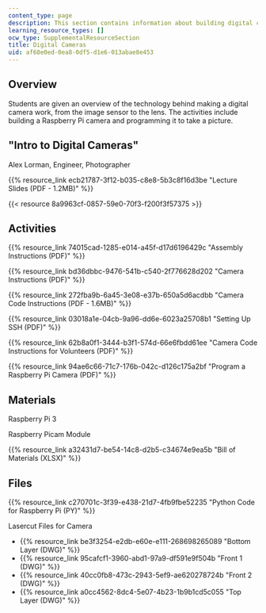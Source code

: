 ```yaml
---
content_type: page
description: This section contains information about building digital cameras.
learning_resource_types: []
ocw_type: SupplementalResourceSection
title: Digital Cameras
uid: af68e0ed-0ea8-0df5-d1e6-013abae8e453
---
```


Overview
--------

Students are given an overview of the technology behind making a digital camera work, from the image sensor to the lens. The activities include building a Raspberry Pi camera and programming it to take a picture.

"Intro to Digital Cameras"
--------------------------

Alex Lorman, Engineer, Photographer

{{% resource_link ecb21787-3f12-b035-c8e8-5b3c8f16d3be "Lecture Slides (PDF - 1.2MB)" %}}

{{< resource 8a9963cf-0857-59e0-70f3-f200f3f57375 >}}

Activities
----------

{{% resource_link 74015cad-1285-e014-a45f-d17d6196429c "Assembly Instructions (PDF)" %}}

{{% resource_link bd36dbbc-9476-541b-c540-2f776628d202 "Camera Instructions (PDF)" %}}

{{% resource_link 272fba9b-6a45-3e08-e37b-650a5d6acdbb "Camera Code Instructions (PDF - 1.6MB)" %}}

{{% resource_link 03018a1e-04cb-9a96-dd6e-6023a25708b1 "Setting Up SSH (PDF)" %}}

{{% resource_link 62b8a0f1-3444-b3f1-574d-66e6fbdd61ee "Camera Code Instructions for Volunteers (PDF)" %}}

{{% resource_link 94ae6c66-71c7-176b-042c-d126c175a2bf "Program a Raspberry Pi Camera (PDF)" %}}

Materials
---------

Raspberry Pi 3

Raspberry Picam Module

{{% resource_link a32431d7-be54-14c8-d2b5-c34674e9ea5b "Bill of Materials (XLSX)" %}}

Files
-----

{{% resource_link c270701c-3f39-e438-21d7-4fb9fbe52235 "Python Code for Raspberry Pi (PY)" %}}

Lasercut Files for Camera

*   {{% resource_link be3f3254-e2db-e60e-e111-268698265089 "Bottom Layer (DWG)" %}}
*   {{% resource_link 95cafcf1-3960-abd1-97a9-df591e9f504b "Front 1 (DWG)" %}}
*   {{% resource_link 40cc0fb8-473c-2943-5ef9-ae620278724b "Front 2 (DWG)" %}}
*   {{% resource_link a0cc4562-8dc4-5e07-4b23-1b9b1cd5c055 "Top Layer (DWG)" %}}
